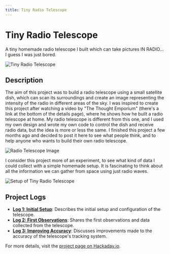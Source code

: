 ```yaml
---
title: Tiny Radio Telescope
---
```


# Tiny Radio Telescope

A tiny homemade radio telescope I built which can take pictures IN RADIO... I guess I was just bored.

![Tiny Radio Telescope](https://cdn.hackaday.io/images/8695051558314302926.png)

## Description

The aim of this project was to build a radio telescope using a small satellite dish, which can scan its surroundings and create an image representing the intensity of the radio in different areas of the sky. I was inspired to create this project after watching a video by "The Thought Emporium" (there's a link at the bottom of the details page), where he shows how he built a radio telescope at home. My radio telescope is different from this one, and I used my own design and wrote my own code to control the dish and receive radio data, but the idea is more or less the same. I finished this project a few months ago and decided to post it here to see what people think, and to help anyone who wants to build their own radio telescope.

![Radio Telescope Image](https://cdn.hackaday.io/images/2668971558314302927.png)

I consider this project more of an experiment, to see what kind of data I could collect with a simple homemade setup. It is fascinating to think about all the information we can gather from space using just radio waves.

![Setup of Tiny Radio Telescope](https://cdn.hackaday.io/images/7162511558314302928.png)

## Project Logs

- **[Log 1: Initial Setup](https://hackaday.io/project/161556/logs?sort=oldest)**: Describes the initial setup and configuration of the telescope.
- **[Log 2: First Observations](https://hackaday.io/project/161556/logs?sort=oldest)**: Shares the first observations and data collected from the telescope.
- **[Log 3: Improving Accuracy](https://hackaday.io/project/161556/logs?sort=oldest)**: Discusses improvements made to the accuracy of the telescope's tracking system.

For more details, visit the [project page on Hackaday.io](https://hackaday.io/project/161556-tiny-radio-telescope).
